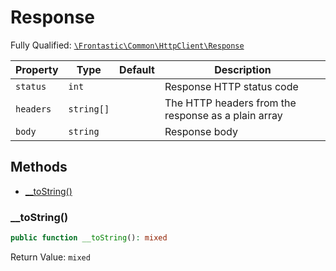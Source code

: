 #  Response

Fully Qualified: [`\Frontastic\Common\HttpClient\Response`](../../../src/php/HttpClient/Response.php)

Property|Type|Default|Description
--------|----|-------|-----------
`status`|`int`||Response HTTP status code
`headers`|`string[]`||The HTTP headers from the response as a plain array
`body`|`string`||Response body

## Methods

* [__toString()](#__tostring)

### __toString()

```php
public function __toString(): mixed
```

Return Value: `mixed`

